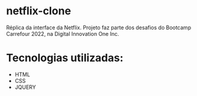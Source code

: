 # netflix-clone
Réplica da interface da Netflix. Projeto faz parte dos desafios do Bootcamp Carrefour 2022, na Digital Innovation One Inc.


# Tecnologias utilizadas:

- HTML 
- CSS
- JQUERY
